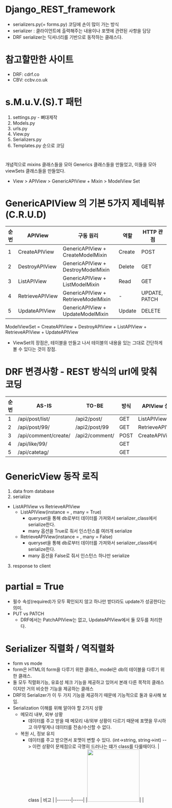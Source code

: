# Django_REST_framework
  - serializers.py(= forms.py) 코딩에 손이 많이 가는 방식
  - serializer : 클라이언트에 출력해주는 내용이나 포맷에 관련된 사항을 담당
  - DRF serializer는 딕셔너리를 기반으로 동작하는 클래스다.

# 참고할만한 사이트
  - DRF: cdrf.co
  - CBV: ccbv.co.uk

# s.M.u.V.(S).T 패턴
1. settings.py - 뼈대제작
2. Models.py
3. urls.py
4. View.py
5. Serializers.py
6. Templates.py
순으로 코딩

#
개념적으로 mixins 클래스들을 모아 Generics 클래스들을 만들었고, 이들을 모아 viewSets 클래스들을 만들었다.
- View > APIView > GenericAPIView + Mixin > ModelView Set
# 

# GenericAPIView 의 기본 5가지 제네릭뷰 (C.R.U.D)
| 순번 | APIView | 구동 원리 | 역할 | HTTP 관점 |
|---|---|---|---|---|
| 1 | CreateAPIView|GenericAPIView + CreateModelMixin | Create | POST |
| 2 | DestroyAPIView|GenericAPIView + DestroyModelMixin | Delete | GET |
| 3 | ListAPIView|GenericAPIView + ListModelMixin | Read | GET |
| 4 | RetrieveAPIView|GenericAPIView + RetrieveModelMixin | - | UPDATE, PATCH |
| 5 | UpdateAPIView|GenericAPIView + UpdateModelMixin | Update | DELETE |

ModelViewSet = CreateAPIView + DestroyAPIView + ListAPIView + RetrieveAPIView + UpdateAPIView
  - ViewSet의 장점은, 테이블을 만들고 나서 테이블의 내용을 있는 그대로 간단하게 볼 수 있다는 것이 장점.
#

# DRF 변경사항 - REST 방식의 url에 맞춰 코딩
| 순번 | AS-IS | TO-BE | 방식 | APIView 상속 |
|---|---|---|---|---|
| 1 | /api/post/list/ | /api2/post/ | GET | ListAPIView |
| 2 | /api/post/99/ | /api2/post/99 | GET | RetrieveAPIView |
| 3 | /api/comment/create/ | /api2/comment/ | POST | CreateAPIView |
| 4 | /api/like/99/ |  | GET |  |
| 5 | /api/catetag/ |  | GET |  |


# GenericView 동작 로직
1. data from database
2. serialize
  - ListAPIView vs RetrieveAPIView
    - ListAPIView(instance = , many = True)
        - queryset을 통해 db로부터 데이터를 가져와서 serializer_class에서 serialize한다.
        - many 옵션을 True로 줘서 인스턴스를 여러개 serialize
    - RetrieveAPIView(instance = , many = False)
        - queryset을 통해 db로부터 데이터를 가져와서 serializer_class에서 serialize한다.
        - many 옵션을 False로 줘서 인스턴스 하나만 serialize
3. response to client


# partial = True
  - 필수 속성(required)가 모두 확인되지 않고 하나만 받더라도 update가 성공한다는 의미.
  - PUT vs PATCH
    - DRF에서는 PatchAPIView는 없고, UpdateAPIView에서 둘 모두를 처리한다.


# Serializer 직렬화 / 역직렬화
  - form vs mode
  - form은 HTML의 form을 다루기 위한 클래스, model은 db의 테이블을 다루기 위한 클래스.
  - 둘 모두 직렬화기능, 유효성 체크 기능을 제공하고 있어서 본래 다른 목적의 클래스이지만 거의 비슷한 기능을 제공하는 클래스
  - DRF의 Serializer가 이 두 가지 기능을 제공하기 때문에 기능적으로 둘과 유사해 보임.
  - Serialization 이해를 위해 알아야 할 2가지 상황
    - 메모리 내부, 외부 상황
        - 데이터를 주고 받을 때 메모리 내/외부 상황이 다르기 때문에 포맷을 무시하고 아무렇게나 데이터를 전송/수신할 수 없다.
    - 복원 시, 정보 유지
        - 데이터를 주고 받으면서 포맷이 변할 수 있다. (int->string, string->int)
        --> 이런 상황이 문제점으로 극명히 드러나는 떄가 class를 다룰때이다.
        | class | 비고 |
        |-------|-----|
        |<img width="163" src="https://github.com/FutureMaker0/Django_REST_framework/assets/120623320/85f4ad27-deef-4a50-b4a2-c5b8cc053270">| |


